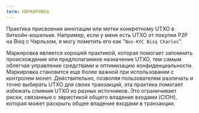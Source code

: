 ```yaml
---
term: МАРКИРОВКА
---
```


Практика присвоения аннотации или метки конкретному UTXO в биткойн-кошельке. Например, если у меня есть UTXO от покупки P2P на Bisq с Чарльзом, я могу пометить его как "`Non-KYC Bisq Charles`".

Маркировка является хорошей практикой, которая помогает запомнить происхождение или предполагаемое назначение UTXO, тем самым облегчая управление средствами и оптимизацию конфиденциальности. Маркировка становится еще более важной при использовании с контролем монет. Действительно, позволяя пользователям различать и точно выбирать UTXO для своих транзакций, эта практика помогает избежать слияния UTXO из разных источников. Это ограничивает риски, связанные с эвристикой общего владения входами (CIOH), которая может раскрыть общее владение входами в транзакции.